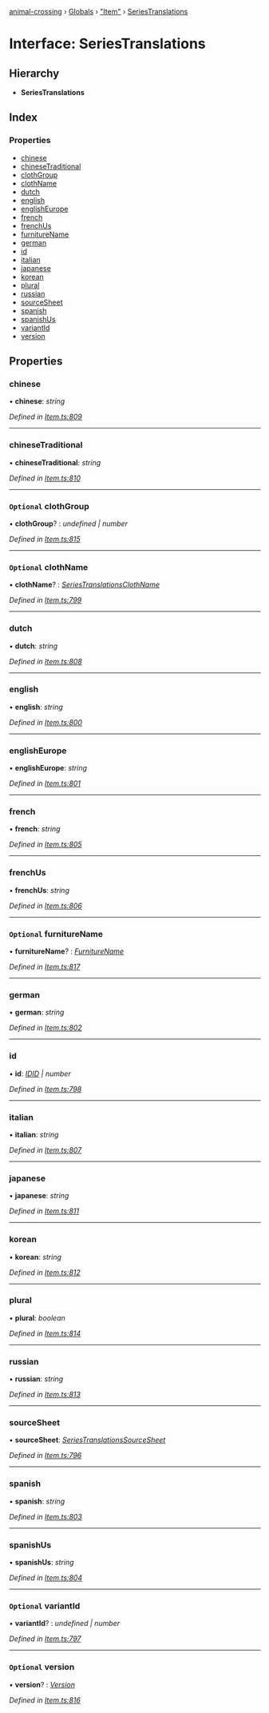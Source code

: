 [animal-crossing](../README.md) › [Globals](../globals.md) › ["Item"](../modules/_item_.md) › [SeriesTranslations](_item_.seriestranslations.md)

# Interface: SeriesTranslations

## Hierarchy

* **SeriesTranslations**

## Index

### Properties

* [chinese](_item_.seriestranslations.md#chinese)
* [chineseTraditional](_item_.seriestranslations.md#chinesetraditional)
* [clothGroup](_item_.seriestranslations.md#optional-clothgroup)
* [clothName](_item_.seriestranslations.md#optional-clothname)
* [dutch](_item_.seriestranslations.md#dutch)
* [english](_item_.seriestranslations.md#english)
* [englishEurope](_item_.seriestranslations.md#englisheurope)
* [french](_item_.seriestranslations.md#french)
* [frenchUs](_item_.seriestranslations.md#frenchus)
* [furnitureName](_item_.seriestranslations.md#optional-furniturename)
* [german](_item_.seriestranslations.md#german)
* [id](_item_.seriestranslations.md#id)
* [italian](_item_.seriestranslations.md#italian)
* [japanese](_item_.seriestranslations.md#japanese)
* [korean](_item_.seriestranslations.md#korean)
* [plural](_item_.seriestranslations.md#plural)
* [russian](_item_.seriestranslations.md#russian)
* [sourceSheet](_item_.seriestranslations.md#sourcesheet)
* [spanish](_item_.seriestranslations.md#spanish)
* [spanishUs](_item_.seriestranslations.md#spanishus)
* [variantId](_item_.seriestranslations.md#optional-variantid)
* [version](_item_.seriestranslations.md#optional-version)

## Properties

###  chinese

• **chinese**: *string*

*Defined in [Item.ts:809](https://github.com/Norviah/animal-crossing/blob/c9eb585/module/types/Item.ts#L809)*

___

###  chineseTraditional

• **chineseTraditional**: *string*

*Defined in [Item.ts:810](https://github.com/Norviah/animal-crossing/blob/c9eb585/module/types/Item.ts#L810)*

___

### `Optional` clothGroup

• **clothGroup**? : *undefined | number*

*Defined in [Item.ts:815](https://github.com/Norviah/animal-crossing/blob/c9eb585/module/types/Item.ts#L815)*

___

### `Optional` clothName

• **clothName**? : *[SeriesTranslationsClothName](../enums/_item_.seriestranslationsclothname.md)*

*Defined in [Item.ts:799](https://github.com/Norviah/animal-crossing/blob/c9eb585/module/types/Item.ts#L799)*

___

###  dutch

• **dutch**: *string*

*Defined in [Item.ts:808](https://github.com/Norviah/animal-crossing/blob/c9eb585/module/types/Item.ts#L808)*

___

###  english

• **english**: *string*

*Defined in [Item.ts:800](https://github.com/Norviah/animal-crossing/blob/c9eb585/module/types/Item.ts#L800)*

___

###  englishEurope

• **englishEurope**: *string*

*Defined in [Item.ts:801](https://github.com/Norviah/animal-crossing/blob/c9eb585/module/types/Item.ts#L801)*

___

###  french

• **french**: *string*

*Defined in [Item.ts:805](https://github.com/Norviah/animal-crossing/blob/c9eb585/module/types/Item.ts#L805)*

___

###  frenchUs

• **frenchUs**: *string*

*Defined in [Item.ts:806](https://github.com/Norviah/animal-crossing/blob/c9eb585/module/types/Item.ts#L806)*

___

### `Optional` furnitureName

• **furnitureName**? : *[FurnitureName](../enums/_item_.furniturename.md)*

*Defined in [Item.ts:817](https://github.com/Norviah/animal-crossing/blob/c9eb585/module/types/Item.ts#L817)*

___

###  german

• **german**: *string*

*Defined in [Item.ts:802](https://github.com/Norviah/animal-crossing/blob/c9eb585/module/types/Item.ts#L802)*

___

###  id

• **id**: *[IDID](../enums/_item_.idid.md) | number*

*Defined in [Item.ts:798](https://github.com/Norviah/animal-crossing/blob/c9eb585/module/types/Item.ts#L798)*

___

###  italian

• **italian**: *string*

*Defined in [Item.ts:807](https://github.com/Norviah/animal-crossing/blob/c9eb585/module/types/Item.ts#L807)*

___

###  japanese

• **japanese**: *string*

*Defined in [Item.ts:811](https://github.com/Norviah/animal-crossing/blob/c9eb585/module/types/Item.ts#L811)*

___

###  korean

• **korean**: *string*

*Defined in [Item.ts:812](https://github.com/Norviah/animal-crossing/blob/c9eb585/module/types/Item.ts#L812)*

___

###  plural

• **plural**: *boolean*

*Defined in [Item.ts:814](https://github.com/Norviah/animal-crossing/blob/c9eb585/module/types/Item.ts#L814)*

___

###  russian

• **russian**: *string*

*Defined in [Item.ts:813](https://github.com/Norviah/animal-crossing/blob/c9eb585/module/types/Item.ts#L813)*

___

###  sourceSheet

• **sourceSheet**: *[SeriesTranslationsSourceSheet](../enums/_item_.seriestranslationssourcesheet.md)*

*Defined in [Item.ts:796](https://github.com/Norviah/animal-crossing/blob/c9eb585/module/types/Item.ts#L796)*

___

###  spanish

• **spanish**: *string*

*Defined in [Item.ts:803](https://github.com/Norviah/animal-crossing/blob/c9eb585/module/types/Item.ts#L803)*

___

###  spanishUs

• **spanishUs**: *string*

*Defined in [Item.ts:804](https://github.com/Norviah/animal-crossing/blob/c9eb585/module/types/Item.ts#L804)*

___

### `Optional` variantId

• **variantId**? : *undefined | number*

*Defined in [Item.ts:797](https://github.com/Norviah/animal-crossing/blob/c9eb585/module/types/Item.ts#L797)*

___

### `Optional` version

• **version**? : *[Version](../enums/_item_.version.md)*

*Defined in [Item.ts:816](https://github.com/Norviah/animal-crossing/blob/c9eb585/module/types/Item.ts#L816)*
